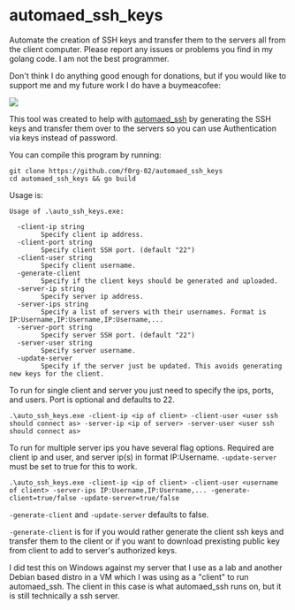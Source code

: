 # automaed_ssh_keys
Automate the creation of SSH keys and transfer them to the servers all from the client computer. Please report any issues or problems you find in my golang code. I am not the best programmer.

Don't think I do anything good enough for donations, but if you would like to support me and my future work I do have a buymeacofee:

<a href="https://www.buymeacoffee.com/alex_f0rg"><img src="https://img.buymeacoffee.com/button-api/?text=Buy me a coffee&emoji=&slug=alex_f0rg&button_colour=FF5F5F&font_colour=ffffff&font_family=Cookie&outline_colour=000000&coffee_colour=FFDD00" /></a>

This tool was created to help with [automaed_ssh](https://github.com/f0rg-02/automaed_ssh) by generating the SSH keys and transfer them over to the servers so you can use Authentication via keys instead of password.

You can compile this program by running:
```
git clone https://github.com/f0rg-02/automaed_ssh_keys
cd automaed_ssh_keys && go build
```

Usage is:
```
Usage of .\auto_ssh_keys.exe: 

  -client-ip string
        Specify client ip address.
  -client-port string
        Specify client SSH port. (default "22")
  -client-user string
        Specify client username.
  -generate-client
        Specify if the client keys should be generated and uploaded.
  -server-ip string
        Specify server ip address.
  -server-ips string
        Specify a list of servers with their usernames. Format is IP:Username,IP:Username,IP:Username,...   
  -server-port string
        Specify server SSH port. (default "22")
  -server-user string
        Specify server username.
  -update-server
        Specify if the server just be updated. This avoids generating new keys for the client.

```

To run for single client and server you just need to specify the ips, ports, and users. Port is optional and defaults to 22.
```
.\auto_ssh_keys.exe -client-ip <ip of client> -client-user <user ssh should connect as> -server-ip <ip of server> -server-user <user ssh should connect as>
```

To run for multiple server ips you have several flag options. Required are client ip and user, and server ip(s) in format IP:Username. `-update-server` must be set to true for this to work.
```
.\auto_ssh_keys.exe -client-ip <ip of client> -client-user <username of client> -server-ips IP:Username,IP:Username,... -generate-client=true/false -update-server=true/false
```

`-generate-client` and `-update-server` defaults to false.

`-generate-client` is for if you would rather generate the client ssh keys and transfer them to the client or if you want to download prexisting public key from client to add to server's authorized keys.

I did test this on Windows against my server that I use as a lab and another Debian based distro in a VM which I was using as a "client" to run automaed_ssh. The client in this case is what automaed_ssh runs on, but it is still technically a ssh server.
